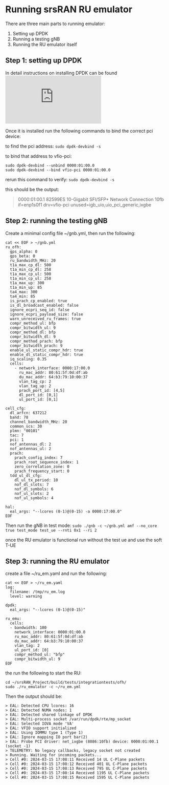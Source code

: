 # Running srsRAN RU emulator

There are three main parts to running emulator:
1. Setting up DPDK
2. Running a testing gNB
3. Running the RU emulator itself



## Step 1: setting up DPDK

In detail instructions on installing DPDK can be found ![here](https://docs.srsran.com/projects/project/en/latest/tutorials/source/dpdk/source/index.html)

Once it is installed run the following commands to bind the correct pci device:

to find the pci address:
`sudo dpdk-devbind -s`

to bind that address to vfio-pci:
```
sudo dpdk-devbind --unbind 0000:01:00.0
sudo dpdk-devbind --bind vfio-pci 0000:01:00.0
```
rerun this command to verify:
`sudo dpdk-devbind -s`

this should be the output:
> 0000:01:00.1 82599ES 10-Gigabit SFI/SFP+ Network Connection 10fb if=enp1s0f1 drv=vfio-pci unused=igb_uio,uio_pci_generic,ixgbe

## Step 2: running the testing gNB

Create a minimal config file ~/gnb.yml, then run the following:
```
cat << EOF > ~/gnb.yml
ru_ofh: 
  gps_alpha: 0 
  gps_beta: 0 
  ru_bandwidth_MHz: 20  
  t1a_max_cp_dl: 500   
  t1a_min_cp_dl: 258  
  t1a_max_cp_ul: 500 
  t1a_min_cp_ul: 258
  t1a_max_up: 300  
  t1a_min_up: 85  
  ta4_max: 300   
  ta4_min: 85   
  is_prach_cp_enabled: true   
  is_dl_broadcast_enabled: false
  ignore_ecpri_seq_id: false  
  ignore_ecpri_payload_size: false
  warn_unreceived_ru_frames: true
  compr_method_ul: bfp        
  compr_bitwidth_ul: 9       
  compr_method_dl: bfp      
  compr_bitwidth_dl: 9     
  compr_method_prach: bfp 
  compr_bitwidth_prach: 9
  enable_ul_static_compr_hdr: true   
  enable_dl_static_compr_hdr: true  
  iq_scaling: 0.35                 
  cells:
    - network_interface: 0000:17:00.0
      ru_mac_addr: 80:61:5f:0d:df:ab
      du_mac_addr: 64:b3:79:10:00:37
      vlan_tag_cp: 2               
      vlan_tag_up: 2              
      prach_port_id: [4,5]       
      dl_port_id: [0,1]         
      ul_port_id: [0,1]          

cell_cfg:
  dl_arfcn: 637212                                               
  band: 78                                                       
  channel_bandwidth_MHz: 20                                     
  common_scs: 30                                                 
  plmn: "00101"                                                  
  tac: 7                                                         
  pci: 1                                                         
  nof_antennas_dl: 2                                             
  nof_antennas_ul: 2                                             
  prach:
    prach_config_index: 7                                        
    prach_root_sequence_index: 1                                 
    zero_correlation_zone: 0                                     
    prach_frequency_start: 0                                     
  tdd_ul_dl_cfg:
    dl_ul_tx_period: 10                                          
    nof_dl_slots: 7                                              
    nof_dl_symbols: 6                                            
    nof_ul_slots: 2                                              
    nof_ul_symbols: 4

hal:
  eal_args: "--lcores (0-1)@(0-15) -a 0000:17:00.0"
EOF
```

Then run the gNB in test mode: `sudo ./gnb -c ~/gnb.yml amf --no_core true test_mode test_ue --rnti 0x1 --ri 2`

once the RU emulator is functional run without the test ue and use the soft T-UE

## Step 3: running the RU emulator

create a file ~/ru_em.yaml and run the following:
```
cat << EOF > ~/ru_em.yaml
log:
  filename: /tmp/ru_em.log
  level: warning

dpdk:
  eal_args: "--lcores (0-1)@(0-15)"

ru_emu:
  cells:
  - bandwidth: 100
    network_interface: 0000:01:00.0
    ru_mac_addr: 80:61:5f:0d:df:ab
    du_mac_addr: 64:b3:79:10:00:37
    vlan_tag: 2
    ul_port_id: [0]
    compr_method_ul: "bfp"
    compr_bitwidth_ul: 9
EOF
```

the run the following to start the RU:
```
cd ~/srsRAN_Project/build/tests/integrationtests/ofh/
sudo ./ru_emulator -c ~/ru_em.yml
```

Then the output should be:
```
> EAL: Detected CPU lcores: 16
> EAL: Detected NUMA nodes: 1
> EAL: Detected shared linkage of DPDK
> EAL: Multi-process socket /var/run/dpdk/rte/mp_socket
> EAL: Selected IOVA mode 'VA'
> EAL: VFIO support initialized
> EAL: Using IOMMU type 1 (Type 1)
> EAL: Ignore mapping IO port bar(2)
> EAL: Probe PCI driver: net_ixgbe (8086:10fb) device: 0000:01:00.1 (socket -1)
> TELEMETRY: No legacy callbacks, legacy socket not created
> Running. Waiting for incoming packets...
> Cell #0: 2024-03-15 17:08:11 Received 14 UL C-Plane packets
> Cell #0: 2024-03-15 17:08:12 Received 401 UL C-Plane packets
> Cell #0: 2024-03-15 17:08:13 Received 795 UL C-Plane packets
> Cell #0: 2024-03-15 17:08:14 Received 1195 UL C-Plane packets
> Cell #0: 2024-03-15 17:08:15 Received 1595 UL C-Plane packets
```
